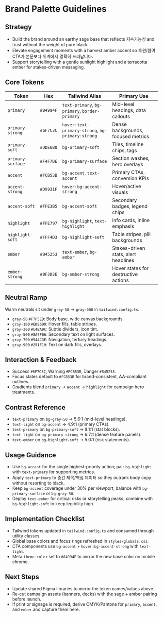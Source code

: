 # Brand Palette Guidelines

## Strategy
- Build the brand around an earthy sage base that reflects 지속가능성 and trust without the weight of pure black.
- Elevate engagement moments with a harvest amber accent so 후원/참여 CTA가 본문보다 위계에서 명확히 드러납니다.
- Support storytelling with a gentle sunlight highlight and a terracotta ember for stakes-driven messaging.

## Core Tokens
| Token | Hex | Tailwind Alias | Primary Use |
| --- | --- | --- | --- |
| `primary` | `#84994F` | `text-primary`, `bg-primary`, `border-primary` | Mid-level headings, data callouts |
| `primary-strong` | `#6F7C3C` | `hover:text-primary-strong`, `bg-primary-strong` | Dense backgrounds, focused metrics |
| `primary-soft` | `#DDE6B0` | `bg-primary-soft` | Tiles, timeline chips, tags |
| `primary-surface` | `#F4F7DE` | `bg-primary-surface` | Section washes, hero overlays |
| `accent` | `#FCB53B` | `bg-accent`, `text-accent` | Primary CTAs, conversion KPIs |
| `accent-strong` | `#D9931F` | `hover:bg-accent-strong` | Hover/active visuals |
| `accent-soft` | `#FFE3B5` | `bg-accent-soft` | Secondary badges, legend chips |
| `highlight` | `#FFE797` | `bg-highlight`, `text-highlight` | Info cards, inline emphasis |
| `highlight-soft` | `#FFF4D3` | `bg-highlight-soft` | Table stripes, pill backgrounds |
| `ember` | `#B45253` | `text-ember`, `bg-ember` | Stakes-driven stats, alert headlines |
| `ember-strong` | `#8F3D3E` | `bg-ember-strong` | Hover states for destructive actions |

## Neutral Ramp
Warm neutrals sit under `gray-50` → `gray-900` in `tailwind.config.ts`.

- `gray-50` `#F7F5ED`: Body base, wide canvas backgrounds.
- `gray-100` `#EDE6D9`: Hover fills, table stripes.
- `gray-300` `#C4BA9C`: Subtle dividers, icon tint.
- `gray-500` `#8A7F66`: Secondary text on light surfaces.
- `gray-700` `#544C3E`: Navigation, tertiary headings.
- `gray-900` `#251F19`: Text on dark fills, overlays.

## Interaction & Feedback
- Success `#6F7C3C`, Warning `#FCB53B`, Danger `#B45253`.
- Focus states default to `#FCB53B` for brand-consistent, AA-compliant outlines.
- Gradients blend `primary` → `accent` → `highlight` for campaign hero treatments.

## Contrast Reference
- `text-primary` on `bg-gray-50` → 5.6:1 (mid-level headings).
- `text-light` on `bg-accent` → 4.9:1 (primary CTAs).
- `text-primary` on `bg-primary-soft` → 8.1:1 (stat blocks).
- `text-light` on `bg-primary-strong` → 6.7:1 (dense feature panels).
- `text-ember` on `bg-highlight-soft` → 5.0:1 (risk statements).

## Usage Guidance
- Use `bg-accent` for the single highest-priority action; pair `bg-highlight` with `text-primary` for supporting metrics.
- Apply `text-primary` to 중간 제목/핵심 데이터 so they outrank body copy without resorting to black.
- Keep `bg-accent` coverage under 30% per viewport; balance with `bg-primary-surface` or `bg-gray-50`.
- Deploy `text-ember` for critical risks or storytelling peaks; combine with `bg-highlight-soft` to keep legibility high.

## Implementation Checklist
- Tailwind tokens updated in `tailwind.config.ts` and consumed through utility classes.
- Global base colors and focus rings refreshed in `styles/globals.css`.
- CTA components use `bg-accent` + `hover:bg-accent-strong` with `text-light`.
- Meta `theme-color` set to `#84994F` to mirror the new base color on mobile chrome.

## Next Steps
- Update shared Figma libraries to mirror the token names/values above.
- Re-cut campaign assets (banners, decks) with the sage + amber pairing before launch.
- If print or signage is required, derive CMYK/Pantone for `primary`, `accent`, and `ember` and capture them here.
